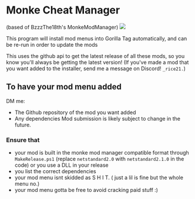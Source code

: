 # Monke Cheat Manager
(based of BzzzThe18th's MonkeModManager) 
![](https://media.discordapp.net/attachments/871926535588835360/1156739972246814851/image.png?ex=6516118c&is=6514c00c&hm=2cc2d28b6570183256eef11220e2d04071b75af1e03c040004d15a09e9bad0ea&=)



This program will install mod menus into Gorilla Tag automatically, and can be re-run in order to update the mods

This uses the github api to get the latest release of all these mods, so you know you'll always be getting the latest version!
(If you've made a mod that you want added to the installer, send me a message on Discord! `_rice21.`)

## To have your mod menu added
DM me:
* The Github repository of the mod you want added 
* Any dependencies
Mod submission is likely subject to change in the future.
### Ensure that
* your mod is built in the monke mod manager compatible format through `MakeRelease.ps1` (replace `netstandard2.0` with `netstandard2.1.0` in the code) or you use a DLL in your release
* you list the correct dependencies
* your mod menu isnt skidded as S H I T. ( just a lil is fine but the whole menu no.)
* your mod menu gotta be free to avoid cracking paid stuff :)
